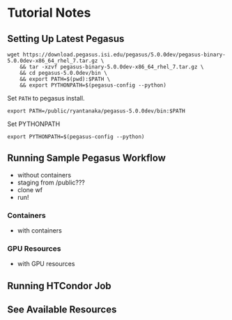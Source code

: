 # Tutorial Notes

## Setting Up Latest Pegasus

```
wget https://download.pegasus.isi.edu/pegasus/5.0.0dev/pegasus-binary-5.0.0dev-x86_64_rhel_7.tar.gz \
    && tar -xzvf pegasus-binary-5.0.0dev-x86_64_rhel_7.tar.gz \
    && cd pegasus-5.0.0dev/bin \
    && export PATH=$(pwd):$PATH \
    && export PYTHONPATH=$(pegasus-config --python)
```

Set `PATH` to pegasus install.
```
export PATH=/public/ryantanaka/pegasus-5.0.0dev/bin:$PATH
```

Set PYTHONPATH
```
export PYTHONPATH=$(pegasus-config --python)
```

## Running Sample Pegasus Workflow
- without containers
- staging from /public???
- clone wf
- run!

### Containers 
- with containers

### GPU Resources 
- with GPU resources

## Running HTCondor Job

## See Available Resources


